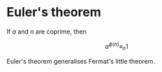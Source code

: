 # Euler's theorem

If $a$ and $n$ are coprime, then

$$
a^{\phi(n)} \equiv_n 1
$$

Euler's theorem generalises Fermat's little theorem.
